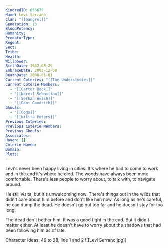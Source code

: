 ```yaml
---
KindredID: 653679
Name: Levi Serrano
Clan: "[[Gangrel]]"
Generation: 13
BloodPotency: 
Humanity: 
PredatorType: 
Regent: 
Sect: 
Tribe: 
Health: 
Willpower: 
BirthDate: 1982-08-29
EmbraceDate: 2002-12-08
DeathDate: 2008-01-01
Current Coteries: "[[The Understudies]]"
Current Coterie Members:
  - "[[Carter Beck]]"
  - "[[Nareil Sebastian]]"
  - "[[Serkan Welsh]]"
  - "[[Dani Goodrich]]"
Ghouls:
  - "[[Gogo]]"
  - "[[Nikita Peters]]"
Previous Coteries: 
Previous Coterie Members: 
Previous Ghouls: 
Associates: 
Haven: []
Coterie Haven: 
Domain: 
Plots:
---
```

Levi's never been happy living in cities. It's where he had to come to work and in the end it's where he died. The woods have always been more comfortable. There's less people to worry about, to talk with, to navigate around. 

He still visits, but it's unwelcoming now. There's things out in the wilds that didn't care about him before and don't like him now. As long as he's careful, he can dump the dead. He doesn't go out too far and he doesn't stay for too long. 

The dead don't bother him. It was a good fight in the end. But it didn't matter either. At least he doesn't have to worry about the shadows that had been following him as of late.

Character Ideas: 
49 to 28, line 1 and 2
![[Levi Serrano.jpg]]